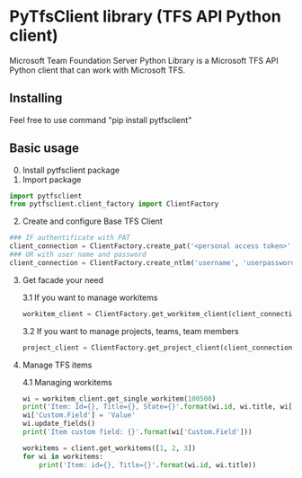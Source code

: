 # PyTfsClient library (TFS API Python client)

Microsoft Team Foundation Server Python Library is a Microsoft TFS API Python client that can work with Microsoft TFS.

## Installing
Feel free to use command "pip install pytfsclient"

## Basic usage
0. Install pytfsclient package
1. Import package
```python
import pytfsclient
from pytfsclient.client_factory import ClientFactory
```
2. Create and configure Base TFS Client
```python
### IF authentificate with PAT
client_connection = ClientFactory.create_pat('<personal access token>', 'https://tfs-server/tfs/', 'DefaultCollection/MyProject')
### OR with user name and password
client_connection = ClientFactory.create_ntlm('username', 'userpassword', 'https://tfs-server/tfs/', 'DefaultCollection/MyProject')
```
3. Get facade your need

    3.1 If you want to manage workitems
    ```python
    workitem_client = ClientFactory.get_workitem_client(client_connection)
    ```
    
    3.2 If you want to manage projects, teams, team members
    ```python
    project_client = ClientFactory.get_project_client(client_connection)
    ```
    
4. Manage TFS items

    4.1 Managing workitems
    ```python
    wi = workitem_client.get_single_workitem(100500)
    print('Item: Id={}, Title={}, State={}'.format(wi.id, wi.title, wi['System.State']))
    wi['Custom.Field'] = 'Value'
    wi.update_fields()
    print('Item custom field: {}'.format(wi['Custom.Field']))

    workitems = client.get_workitems([1, 2, 3])
    for wi in workitems:
        print('Item: id={}, Title={}'.format(wi.id, wi.title))
    ```
